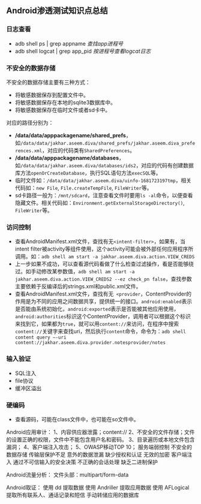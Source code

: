 ## Android渗透测试知识点总结
### 日志查看
- adb shell ps | grep appname    *查找app进程号*
- adb shell logcat | grep app_pid    *按进程号查看logcat日志*

### 不安全的数据存储
不安全的数据存储主要有三种方式：    
- 将敏感数据保存到配置文件中。
- 将敏感数据保存在本地的sqlite3数据库中。
- 将敏感数据保存在临时文件或者sd卡中。

对应的路径分别为：    
- **/data/data/apppackagename/shared_prefs**，如`/data/data/jakhar.aseem.diva/shared_prefs/jakhar.aseem.diva_preferences.xml`，对应的代码类有`SharedPreferences`。
- **/data/data/apppackagename/databases**，如`/data/data/jakhar.aseem.diva/databases/ids2`，对应的代码有创建数据库方法`openOrCreateDatabase`，执行SQL语句方法`execSQL`等。
- 临时文件如：`/data/data/jakhar.aseem.diva/uinfo-1681723197tmp`，相关代码如：`new File`, `File.createTempFile`, `FileWriter`等。
- sd卡路径一般为：`/mnt/sdcard`，注意查看文件时要用`ls -al`命令，以便查看隐藏文件。相关代码如：`Environment.getExternalStorageDirectory()`, `FileWriter`等。

### 访问控制
- 查看AndroidManifest.xml文件，查找有无`<intent-filter>`，如果有，当intent filter被activity等组件使用，这个activity可能会被外部任何应用程序所调用。如：`adb shell am start -a jakhar.aseem.diva.action.VIEW_CREDS`
- 上一步如果不成功，可以查看源代码看做了什么检查过滤操作，看是否能够绕过。如手动修改某参数值，`adb shell am start -a jakhar.aseem.diva.action.VIEW_CREDS2 --ez check_pn false`，查找参数主要依赖于反编译后的strings.xml和public.xml文件。
- 查看AndroidManifest.xml文件，查找有无` <provider`，ContentProvider的作用是为不同的应用之间数据共享，提供统一的接口。`android:enabled`表示是否能由系统初始化，`android:exported`表示是否能被其他应用使用，`android:authorities`标识这个ContentProvider，调用者可以根据这个标识来找到它，如果都为`true`，就可以用`content://`来访问，在程序中搜索`content://`关键字来查找uri，然后执行`content`命令，命令为：`adb shell content query –-uri content://jakhar.aseem.diva.provider.notesprovider/notes`

### 输入验证
- SQL注入
- file协议
- 缓冲区溢出

### 硬编码
- 查看源码，可能在class文件中，也可能在so文件中。



Android应用审计：
1、内容供应器泄露；content://
2、不安全的文件存储；文件的设置正确的权限，文件中不能包含用户名和密码。
3、目录遍历或本地文件包含漏洞；
4、客户端注入攻击；
5、OWASP移动TOP 10；
服务端弱控制
不安全的数据存储
传输层保护不足
意外的数据泄漏
缺少授权和认证
无效的加密
客户端注入
通过不可信输入的安全决策
不正确的会话处理
缺乏二进制保护

Android流量分析：
文件头部：multipart/form-data	

Android取证：
	使用	 dd	提取数据
	使用	Andriller	提取应用数据
	使用	AFLogical	提取所有联系人、通话记录和短信
	手动转储应用的数据库
